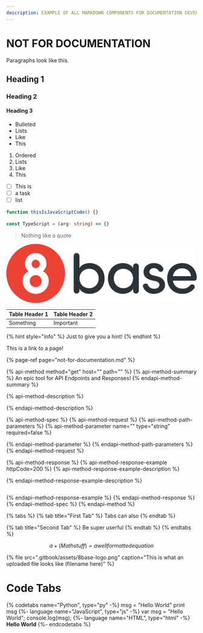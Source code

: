 ```yaml
---
description: EXAMPLE OF ALL MARKDOWN COMPONENTS FOR DOCUMENTATION DEVELOPMENT
---
```


# NOT FOR DOCUMENTATION

Paragraphs look like this.

## Heading 1

### Heading 2

#### Heading 3

* Bulleted
* Lists
* Like
* This

1. Ordered
2. Lists
3. Like
4. This

* [ ] This is
* [ ] a task
* [ ] list

```javascript
function thisIsJavaScriptCode() {}
```

```typescript
const TypeScript = (arg: string) => {}
```

> Nothing like a quote

![Check out this logo and caption](.gitbook/assets/8base-logo.png)

| Table Header 1 | Table Header 2 |
| :--- | :--- |
| Something | Important |

{% hint style="info" %}
Just to give you a hint!
{% endhint %}

This is a link to a page!

{% page-ref page="not-for-documentation.md" %}

{% api-method method="get" host="" path="" %}
{% api-method-summary %}
An epic tool for API Endpoints and Responses!
{% endapi-method-summary %}

{% api-method-description %}

{% endapi-method-description %}

{% api-method-spec %}
{% api-method-request %}
{% api-method-path-parameters %}
{% api-method-parameter name="" type="string" required=false %}

{% endapi-method-parameter %}
{% endapi-method-path-parameters %}
{% endapi-method-request %}

{% api-method-response %}
{% api-method-response-example httpCode=200 %}
{% api-method-response-example-description %}

{% endapi-method-response-example-description %}

```

```
{% endapi-method-response-example %}
{% endapi-method-response %}
{% endapi-method-spec %}
{% endapi-method %}

{% tabs %}
{% tab title="First Tab" %}
Tabs can also 
{% endtab %}

{% tab title="Second Tab" %}
Be super userful
{% endtab %}
{% endtabs %}

$$
a + (Math stuff) = a well formatted equation
$$

{% file src=".gitbook/assets/8base-logo.png" caption="This is what an uploaded file looks like \(filename here\)" %}


# Code Tabs 
{% codetabs name="Python", type="py" -%}
	msg = "Hello World"
	print msg
{%- language name="JavaScript", type="js" -%}
	var msg = "Hello World";
	console.log(msg);
{%- language name="HTML", type="html" -%}
	<b>Hello World</b>
{%- endcodetabs %}

